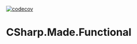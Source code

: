 [![codecov](https://codecov.io/gh/th3oth3rjak3/CSharp.Made.Functional/graph/badge.svg?token=5UF3R55ET6)](https://codecov.io/gh/th3oth3rjak3/CSharp.Made.Functional)
# CSharp.Made.Functional
